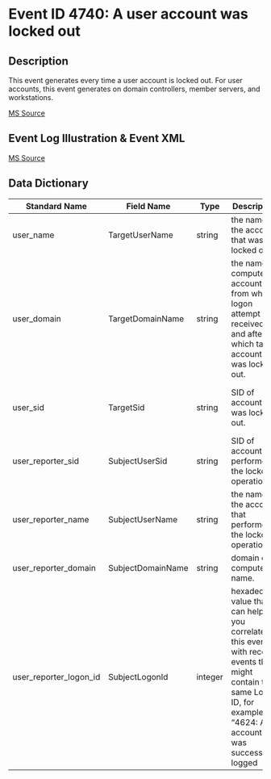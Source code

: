 # Event ID 4740: A user account was locked out

## Description

This event generates every time a user account is locked out. For user accounts, this event generates on domain controllers, member servers, and workstations.

[MS Source](https://github.com/MicrosoftDocs/windows-itpro-docs/blob/master/windows/security/threat-protection/auditing/event-4740.md)

## Event Log Illustration & Event XML

[MS Source](https://github.com/MicrosoftDocs/windows-itpro-docs/blob/master/windows/security/threat-protection/auditing/event-4740.md)

## Data Dictionary

|	Standard Name	|	Field Name	|	Type	|	Description	|	Sample Value	|
|	----------------	|	----------------	|	----------------	|	----------------	|	----------------	|
|	user_name	|	TargetUserName	|	string	|	the name of the account that was locked out.	|	Auditor	|
|	user_domain	|	TargetDomainName	|	string	|	the name of computer account from which logon attempt was received and after which target account was locked out. 	|	WIN81	|
|	user_sid	|	TargetSid	|	string	|	SID of account that was locked out.	|	S-1-5-21-3457937927-2839227994-823803824-2104	|
|	user_reporter_sid	|	SubjectUserSid	|	string	|	SID of account that performed the lockout operation.	|	S-1-5-18	|
|	user_reporter_name	|	SubjectUserName	|	string	|	the name of the account that performed the lockout operation.	|	DC01$	|
|	user_reporter_domain	|	SubjectDomainName	|	string	|	domain or computer name.	|	CONTOSO	|
|	user_reporter_logon_id	|	SubjectLogonId	|	integer	|	 hexadecimal value that can help you correlate this event with recent events that might contain the same Logon ID, for example, “4624: An account was successfully logged 	|	0x3e7	|